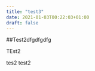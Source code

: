 ```yaml
---
title: "test3"
date: 2021-01-03T00:22:03+01:00
draft: false
---
```


##Test2dfgdfgdfg

TEst2


tes2 
test2